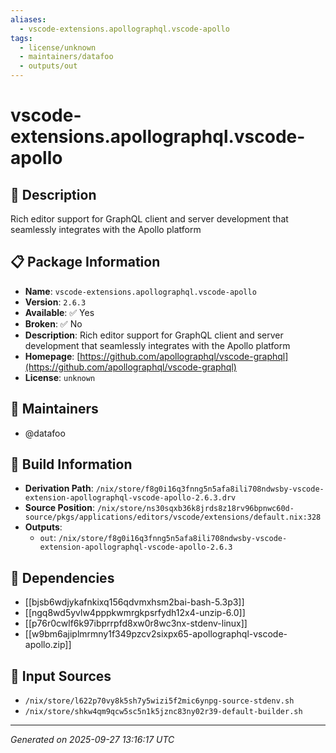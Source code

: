 ```yaml
---
aliases:
  - vscode-extensions.apollographql.vscode-apollo
tags:
  - license/unknown
  - maintainers/datafoo
  - outputs/out
---
```


# vscode-extensions.apollographql.vscode-apollo

## 📝 Description

Rich editor support for GraphQL client and server development that seamlessly integrates with the Apollo platform

## 📋 Package Information

- **Name**: `vscode-extensions.apollographql.vscode-apollo`
- **Version**: `2.6.3`
- **Available**: ✅ Yes
- **Broken**: ✅ No
- **Description**: Rich editor support for GraphQL client and server development that seamlessly integrates with the Apollo platform
- **Homepage**: [https://github.com/apollographql/vscode-graphql](https://github.com/apollographql/vscode-graphql)
- **License**: `unknown`
## 👥 Maintainers

- @datafoo


## 🔧 Build Information

- **Derivation Path**: `/nix/store/f8g0i16q3fnng5n5afa8ili708ndwsby-vscode-extension-apollographql-vscode-apollo-2.6.3.drv`
- **Source Position**: `/nix/store/ns30sqxb36k8jrds8z18rv96bpnwc60d-source/pkgs/applications/editors/vscode/extensions/default.nix:328`
- **Outputs**:
  - `out`:  `/nix/store/f8g0i16q3fnng5n5afa8ili708ndwsby-vscode-extension-apollographql-vscode-apollo-2.6.3`

## 🔗 Dependencies

- [[bjsb6wdjykafnkixq156qdvmxhsm2bai-bash-5.3p3]]
- [[ngq8wd5yvlw4pppkwmrgkpsrfydh12x4-unzip-6.0]]
- [[p76r0cwlf6k97ibprrpfd8xw0r8wc3nx-stdenv-linux]]
- [[w9bm6ajiplmrmny1f349pzcv2sixpx65-apollographql-vscode-apollo.zip]]

## 📁 Input Sources

- `/nix/store/l622p70vy8k5sh7y5wizi5f2mic6ynpg-source-stdenv.sh`
- `/nix/store/shkw4qm9qcw5sc5n1k5jznc83ny02r39-default-builder.sh`

---
*Generated on 2025-09-27 13:16:17 UTC*
